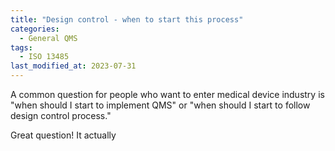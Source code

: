 ```yaml
---
title: "Design control - when to start this process"
categories:
  - General QMS
tags:
  - ISO 13485
last_modified_at: 2023-07-31
---
```


A common question for people who want to enter medical device industry is "when should I start to implement QMS" or "when should I start to follow design control process." 

Great question! It actually 
